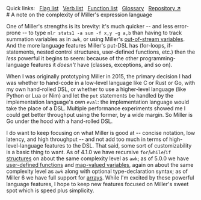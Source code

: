 <!---  PLEASE DO NOT EDIT DIRECTLY. EDIT THE .md.in FILE PLEASE. --->
<div>
<span class="quicklinks">
Quick links:
&nbsp;
<a class="quicklink" href="../reference-main-flag-list/index.html">Flag list</a>
&nbsp;
<a class="quicklink" href="../reference-verbs/index.html">Verb list</a>
&nbsp;
<a class="quicklink" href="../reference-dsl-builtin-functions/index.html">Function list</a>
&nbsp;
<a class="quicklink" href="../glossary/index.html">Glossary</a>
&nbsp;
<a class="quicklink" href="https://github.com/johnkerl/miller" target="_blank">Repository ↗</a>
</span>
</div>
# A note on the complexity of Miller's expression language

One of Miller's strengths is its brevity: it's much quicker -- and less
error-prone -- to type `mlr stats1 -a sum -f x,y -g a,b` than having to track
summation variables as in `awk`, or using Miller's [out-of-stream
variables](reference-dsl-variables.md#out-of-stream-variables). And the more
language features Miller's put-DSL has (for-loops, if-statements, nested
control structures, user-defined functions, etc.) then the *less* powerful it
begins to seem: because of the other programming-language features it *doesn't*
have (classes, exceptions, and so on).

When I was originally prototyping Miller in 2015, the primary decision I had
was whether to hand-code in a low-level language like C or Rust or Go, with my
own hand-rolled DSL, or whether to use a higher-level language (like Python or
Lua or Nim) and let the `put` statements be handled by the implementation
language's own `eval`: the implementation language would take the place of a
DSL. Multiple performance experiments showed me I could get better throughput
using the former, by a wide margin. So Miller is Go under the hood with a
hand-rolled DSL.

I do want to keep focusing on what Miller is good at -- concise notation, low
latency, and high throughput -- and not add too much in terms of
high-level-language features to the DSL.  That said, some sort of
customizability is a basic thing to want. As of 4.1.0 we have recursive
`for`/`while`/`if` [structures](reference-dsl-control-structures.md) on about
the same complexity level as `awk`; as of 5.0.0 we have [user-defined
functions](reference-dsl-user-defined-functions.md) and [map-valued
variables](reference-dsl-variables.md), again on about the same complexity level
as `awk` along with optional type-declaration syntax; as of Miller 6 we have
full support for [arrays](reference-main-arrays.md).  While I'm excited by these
powerful language features, I hope to keep new features focused on Miller's
sweet spot which is speed plus simplicity.

